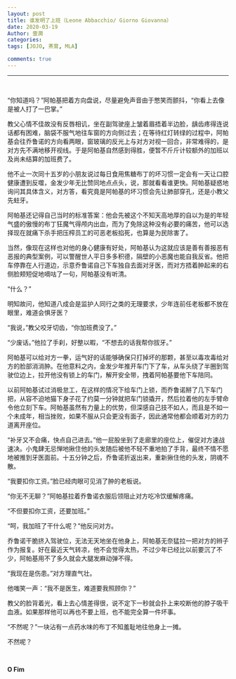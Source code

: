 ```yaml
---
layout: post
title: 谁发明了上班（Leone Abbacchio/ Giorno Giovanna）
date: 2020-03-19
Author: 壹澗
categories: 
tags: [JOJO, 茶茸, MLA]

comments: true
--- 
```


***

<br/>

“你知道吗？”阿帕基把着方向盘说，尽量避免声音由于憋笑而颤抖，“你看上去像是被人打了一巴掌。”

教父心情不佳故没有反唇相讥，坐在副驾驶座上皱着眉捂着半边脸，龋齿疼得连说话都有困难，脑袋不服气地往车窗的方向侧过去；在等待红灯转绿的过程中，阿帕基会往乔鲁诺的方向看两眼，窗玻璃的反光上与对方对视一回合，非常难得的，是对方先不满地移开视线。于是阿帕基自然感到得胜，便暂不斤斤计较额外的加班以及尚未结算的加班费了。

他不止一次同十五岁的小朋友说过每日食用焦糖布丁的坏习惯一定会有一天让口腔健康遭到反噬，金发少年无比赞同地点点头，说，那就看看谁更快。阿帕基疑惑地询问其具体含义，对方答，看究竟是阿帕基的坏习惯会先让肺部穿孔，还是小教父先蛀牙。

阿帕基还记得自己当时的标准答案：他会先被这个不知天高地厚的自以为是的年轻气盛的傲慢的布丁狂魔气得颅内出血，而为了免除这种没有必要的痛苦，他可以选择现在就痛下杀手把压榨员工的可恶老板掐死，也算是为民除害了。

当然，像现在这样也对他的身心健康有好处，阿帕基认为这就应该是善有善报恶有恶报的典型案例，可以警醒世人平日多多积德，隔壁的小恶魔也能自我反省。他把车停靠在人行道边，示意乔鲁诺自己下车独自去面对牙医，而对方捂着肿起来的右侧脸颊短促地嘀咕了一句，阿帕基没有听清。

“什么？”

明知故问，他知道八成会是监护人同行之类的无理要求，少年连前任老板都不放在眼里，难道会惧牙医？

“我说，”教父咬牙切齿，“你加班费没了。”

“少废话。”他拉了手刹，好整以暇，“不想去的话我帮你拔牙。”

阿帕基可以给对方一拳，运气好的话能够确保只打掉坏的那颗，甚至以毒攻毒给对方的脸部消消肿。在他意料之内，金发少年推开车门下了车，从车头绕了半圈到驾驶位边上，拉开他没有锁上的车门，解开安全带，拽着阿帕基要他下车陪同。

以前阿帕基试过消极怠工，在这样的情况下给车门上锁，而乔鲁诺掰了几下车门把，从容不迫地猫下身子花了约莫一分钟就把车门锁撬开，然后拉着他的左手臂命令他立刻下车。阿帕基虽然有力量上的优势，但深感自己技不如人，而且是不如一个未成年，相当挫败，如果不服从只会更没有面子，因此通常他都会顺着对方的力道离开座位。

“补牙又不会痛，快点自己进去。”他一屁股坐到了走廊里的座位上，催促对方速战速决。小鬼肆无忌惮地揪住他的头发随后被他不轻不重地拍了手背，最终不情不愿地被推到牙医面前。十五分钟之后，乔鲁诺折返出来，重新揪住他的头发，阴魂不散。

“我要扣你工资。”脸已经肉眼可见消了肿的老板说。

“你无不无聊？”阿帕基拉着乔鲁诺衣服后领阻止对方吃冷饮缓解疼痛。

“不但要扣你工资，还要加班。”

“呵，我加班了干什么呢？”他反问对方。

乔鲁诺干脆挤入驾驶位，无法无天地坐在他身上，阿帕基无奈猛拉一把对方的辫子作为报复。好在最近天气转凉，他不会觉得太热，不过少年已经比以前要沉了不少，阿帕基用不了多久就会大腿发麻动弹不得。

“我现在是伤患。”对方理直气壮。

他嗤笑一声：“我不是医生，难道要我照顾你？”

教父的脸背着光，看上去心情差得很，说不定下一秒就会扑上来咬断他的脖子吸干血液。如果那样他可以再也不要上班，也不能完全算一件坏事。

“不然呢？”一块沾有一点药水味的布丁不知羞耻地往他身上一摊。

不然呢？

<br/>

**O Fim**